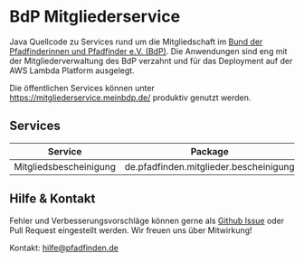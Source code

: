 #  BdP Mitgliederservice
Java Quellcode zu Services rund um die Mitgliedschaft im 
[Bund der Pfadfinderinnen und Pfadfinder e.V. (BdP)](http://www.pfadfinden.de). Die Anwendungen sind eng mit der 
Mitgliederverwaltung des BdP verzahnt und für das Deployment auf der AWS Lambda Platform ausgelegt.

Die öffentlichen Services können unter https://mitgliederservice.meinbdp.de/ produktiv genutzt werden.


## Services

| Service                | Package                                |
| ---------------------- | -------------------------------------- |
| Mitgliedsbescheinigung | de.pfadfinden.mitglieder.bescheinigung |

## Hilfe & Kontakt
Fehler und Verbesserungsvorschläge können gerne als [Github Issue](https://github.com/pfadfinden/mitglieder/issues) 
oder Pull Request eingestellt werden. Wir freuen uns über Mitwirkung!

Kontakt: hilfe@pfadfinden.de
